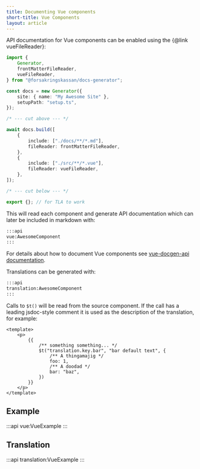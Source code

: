 ```yaml
---
title: Documenting Vue components
short-title: Vue Components
layout: article
---
```


API documentation for Vue components can be enabled using the {@link vueFileReader}:

```ts
import {
    Generator,
    frontMatterFileReader,
    vueFileReader,
} from "@forsakringskassan/docs-generator";

const docs = new Generator({
    site: { name: "My Awesome Site" },
    setupPath: "setup.ts",
});

/* --- cut above --- */

await docs.build([
    {
        include: ["./docs/**/*.md"],
        fileReader: frontMatterFileReader,
    },
    {
        include: ["./src/**/*.vue"],
        fileReader: vueFileReader,
    },
]);

/* --- cut below --- */

export {}; // for TLA to work
```

This will read each component and generate API documentation which can later be included in markdown with:

```md
:::api
vue:AwesomeComponent
:::
```

For details about how to document Vue components see [vue-docgen-api documentation](https://vue-styleguidist.github.io/docs/Documenting.html).

Translations can be generated with:

```md
:::api
translation:AwesomeComponent
:::
```

Calls to `$t()` will be read from the source component.
If the call has a leading jsdoc-style comment it is used as the description of the translation, for example:

```vue static
<template>
    <p>
        {{
            /** something something... */
            $t("translation.key.bar", "bar default text", {
                /** A thingamajig */
                foo: 1,
                /** A doodad */
                bar: "baz",
            })
        }}
    </p>
</template>
```

## Example

:::api
vue:VueExample
:::

## Translation

:::api
translation:VueExample
:::
